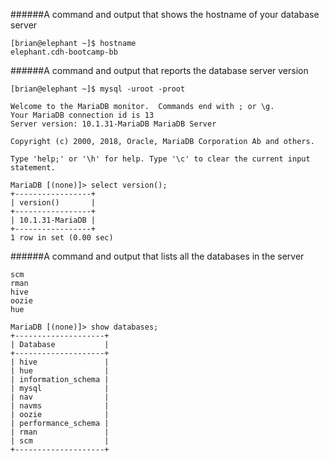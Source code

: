 ######A command and output that shows the hostname of your database server
```
[brian@elephant ~]$ hostname
elephant.cdh-bootcamp-bb
```

######A command and output that reports the database server version
```
[brian@elephant ~]$ mysql -uroot -proot

Welcome to the MariaDB monitor.  Commands end with ; or \g.
Your MariaDB connection id is 13
Server version: 10.1.31-MariaDB MariaDB Server

Copyright (c) 2000, 2018, Oracle, MariaDB Corporation Ab and others.

Type 'help;' or '\h' for help. Type '\c' to clear the current input statement.

MariaDB [(none)]> select version();
+-----------------+
| version()       |
+-----------------+
| 10.1.31-MariaDB |
+-----------------+
1 row in set (0.00 sec)

```

######A command and output that lists all the databases in the server

    scm
    rman
    hive
    oozie
    hue

```
MariaDB [(none)]> show databases;
+--------------------+
| Database           |
+--------------------+
| hive               |
| hue                |
| information_schema |
| mysql              |
| nav                |
| navms              |
| oozie              |
| performance_schema |
| rman               |
| scm                |
+--------------------+


```